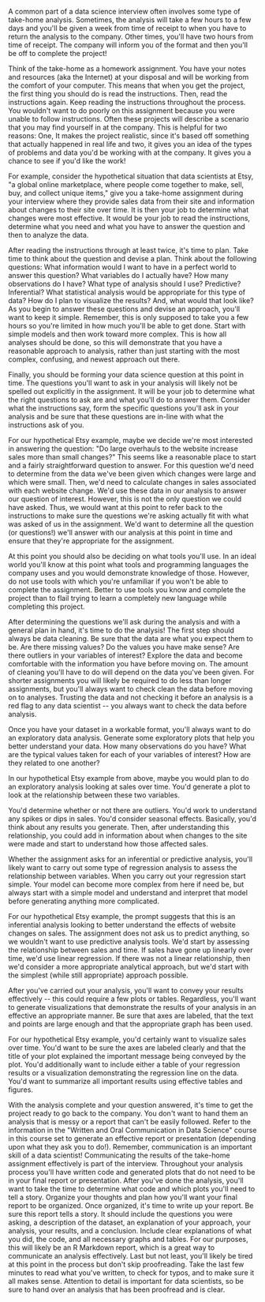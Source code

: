 A common part of a data science interview often involves some type of take-home analysis. Sometimes, the analysis will take a few hours to a few days and you'll be given a week from time of receipt to when you have to return the analysis to the company. Other times, you'll have two hours from time of receipt. The company will inform you of the format and then you'll be off to complete the project!  

Think of the take-home as a homework assignment. You have your notes and resources (aka the Internet) at your disposal and will be working from the comfort of your computer. This means that when you get the project, the first thing you should do is read the instructions. Then, read the instructions again. Keep reading the instructions throughout the process. You wouldn't want to do poorly on this assignment because you were unable to follow instructions. Often these projects will describe a scenario that you may find yourself in at the company. This is helpful for two reasons: One, It makes the project realistic, since it's based off something that actually happened in real life and two, it gives you an idea of the types of problems and data you'd be working with at the company. It gives you a chance to see if you'd like the work!

For example, consider the hypothetical situation that data scientists at Etsy, "a global online marketplace, where people come together to make, sell, buy, and collect unique items," give you a take-home assignment during your interview where they provide sales data from their site and information about changes to their site over time. It is then your job to determine what changes were most effective. It would be your job to read the instructions, determine what you need and what you have to answer the question and then to analyze the data.

After reading the instructions through at least twice, it's time to plan. Take time to think about the question and devise a plan. Think about the following questions: What information would I want to have in a perfect world to answer this question? What variables do I actually have? How many observations do I have? What type of analysis should I use? Predictive? Inferential? What statistical analysis would be appropriate for this type of data? How do I plan to visualize the results? And, what would that look like? As you begin to answer these questions and devise an approach, you'll want to keep it simple. Remember, this is only supposed to take you a few hours so you're limited in how much you'll be able to get done. Start with simple models and then work toward more complex. This is how all analyses should be done, so this will demonstrate that you have a reasonable approach to analysis, rather than just starting with the most complex, confusing, and newest approach out there. 

Finally, you should be forming your data science question at this point in time. The questions you'll want to ask in your analysis will likely not be spelled out explicitly in the assignment. It will be your job to determine what the right questions to ask are and what you'll do to answer them. Consider what the instructions say, form the specific questions you'll ask in your analysis and be sure that these questions are in-line with what the instructions ask of you. 

For our hypothetical Etsy example, maybe we decide we're most interested in answering the question: "Do large overhauls to the website increase sales more than small changes?" This seems like a reasonable place to start and a fairly straightforward question to answer. For this question we'd need to determine from the data we've been given which changes were large and which were small. Then, we'd need to calculate changes in sales associated with each website change. We'd use these data in our analysis to answer our question of interest. However, this is not the only question we could have asked. Thus, we would want at this point to refer back to the instructions to make sure the questions we're asking actually fit with what was asked of us in the assignment. We'd want to determine all the question (or questions!) we'll answer with our analysis at this point in time and ensure that they're appropriate for the assignment.

At this point you should also be deciding on what tools you'll use. In an ideal world you'll know at this point what tools and programming languages the company uses and you would demonstrate knowledge of those. However, do not use tools with which you're unfamiliar if you won't be able to complete the assignment. Better to use tools you know and complete the project than to flail trying to learn a completely new language while completing this project.

After determining the questions we'll ask during the analysis and with a general plan in hand, it's time to do the analysis! The first step should always be data cleaning. Be sure that the data are what you expect them to be. Are there missing values? Do the values you have make sense? Are there outliers in your variables of interest? Explore the data and become comfortable with the information you have before moving on. The amount of cleaning you'll have to do will depend on the data you've been given. For shorter assignments you will likely be required to do less than longer assignments, but you'll always want to check clean the data before moving on to analyses. Trusting the data and not checking it before an analysis is a red flag to any data scientist -- you always want to check the data before analysis.

Once you have your dataset in a workable format, you'll always want to do an exploratory data analysis. Generate some exploratory plots that help you better understand your data. How many observations do you have? What are the typical values taken for each of your variables of interest? How are they related to one another?  

In our hypothetical Etsy example from above, maybe you would plan to do an exploratory analysis looking at sales over time. You'd generate a plot to look at the relationship between these two variables.

You'd determine whether or not there are outliers. You'd work to understand any spikes or dips in sales. You'd consider seasonal effects. Basically, you'd think about any results you generate. Then, after understanding this relationship, you could add in information about when changes to the site were made and start to understand how those affected sales.

Whether the assignment asks for an inferential or predictive analysis, you'll likely want to carry out some type of regression analysis to assess the relationship between variables. When you carry out your regression start simple. Your model can become more complex from here if need be, but always start with a simple model and understand and interpret that model before generating anything more complicated. 

For our hypothetical Etsy example, the prompt suggests that this is an inferential analysis looking to better understand the effects of website changes on sales. The assignment does not ask us to predict anything, so we wouldn't want to use predictive analysis tools. We'd start by assessing the relationship between sales and time. If sales have gone up linearly over time, we'd use linear regression. If there was not a linear relationship, then we'd consider a more appropriate analytical approach, but we'd start with the simplest (while still appropriate) approach possible.

After you've carried out your analysis, you'll want to convey your results effectively -- this could require a few plots or tables. Regardless, you'll want to generate visualizations that demonstrate the results of your analysis in an effective an appropriate manner. Be sure that axes are labeled, that the text and points are large enough and that the appropriate graph has been used. 

For our hypothetical Etsy example, you'd certainly want to visualize sales over time. You'd want to be sure the axes are labeled clearly and that the title of your plot explained the important message being conveyed by the plot. You'd additionally want to include either a table of your regression results or a visualization demonstrating the regression line on the data. You'd want to summarize all important results using effective tables and figures.

With the analysis complete and your question answered, it's time to get the project ready to go back to the company. You don't want to hand them an analysis that is messy or a report that can't be easily followed. Refer to the information in the "Written and Oral Communication in Data Science" course in this course set to generate an effective report or presentation (depending upon what they ask you to do!).  Remember, communication is an important skill of a data scientist! Communicating the results of the take-home assignment effectively is part of the interview. Throughout your analysis process you'll have written code and generated plots that do not need to be in your final report or presentation. After you've done the analysis, you'll want to take the time to determine what code and which plots you'll need to tell a story. Organize your thoughts and plan how you'll want your final report to be organized. Once organized, it's time to write up your report. Be sure this report tells a story. It should include the questions you were asking, a description of the dataset, an explanation of your approach, your analysis, your results, and a conclusion. Include clear explanations of what you did, the code, and all necessary graphs and tables. For our purposes, this will likely be an R Markdown report, which is a great  way to communicate an analysis effectively. Last but not least, you'll likely be tired at this point in the process but don't skip proofreading. Take the last few minutes to read what you've written, to check for typos, and to make sure it all makes sense. Attention to detail is important for data scientists, so be sure to hand over an analysis that has been proofread and is clear. 